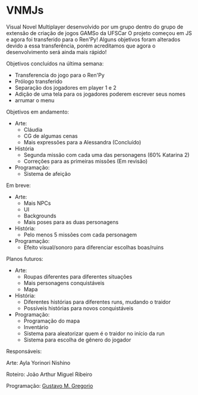 # VNMJs

Visual Novel Multiplayer desenvolvido por um grupo dentro do grupo de extensão de criação de jogos GAMSo da UFSCar
O projeto começou em JS e agora foi transferido para o Ren'Py!
Alguns objetivos foram alterados devido a essa transferência, porém acreditamos que agora o desenvolvimento será ainda mais rápido!

Objetivos concluídos na última semana:
  - Transferencia do jogo para o Ren'Py
  - Prólogo transferido
  - Separação dos jogadores em player 1 e 2
  - Adição de uma tela para os jogadores poderem escrever seus nomes
  - arrumar o menu

Objetivos em andamento:

- Arte:
  - Cláudia
  - CG de algumas cenas
  - Mais expressões para a Alessandra (Concluído)
- História
  - Segunda missão com cada uma das personagens (60% Katarina 2)
  - Correções para as primeiras missões (Em revisão)
- Programação:
  - Sistema de afeição

Em breve:

- Arte:
  - Mais NPCs
  - UI
  - Backgrounds
  - Mais poses para as duas personagens
- História:
  - Pelo menos 5 missões com cada personagem
- Programação:
  - Efeito visual/sonoro para diferenciar escolhas boas/ruins

Planos futuros:

- Arte:
  - Roupas diferentes para diferentes situações
  - Mais personagens conquistáveis
  - Mapa
- História:
  - Diferentes histórias para diferentes runs, mudando o traidor
  - Possíveis histórias para novos conquistáveis
- Programação:
  - Programação do mapa
  - Inventário
  - Sistema para aleatorizar quem é o traidor no início da run
  - Sistema para escolha de gênero do jogador

Responsáveis:

Arte: Ayla Yorinori Nishino

Roteiro: João Arthur Miguel Ribeiro

Programação: [Gustavo M. Gregorio](https://github.com/gustakowai)
